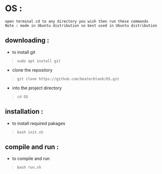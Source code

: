 # OS :
    open terminal cd to any directory you wish then run these commands 
    Note : made in Ubuntu distribution so best used in Ubuntu distribution
## downloading : 
   * to install git
   > `sudo apt install git` 
   * clone the repository
   > `git clone https://github.com/beaterblank/OS.git`
   * into the project directory
   > `cd OS`
## installation : 
   * to install required pakages
   > `bash init.sh` 
## compile and run : 
   * to compile and run
   > `bash run.sh` 
